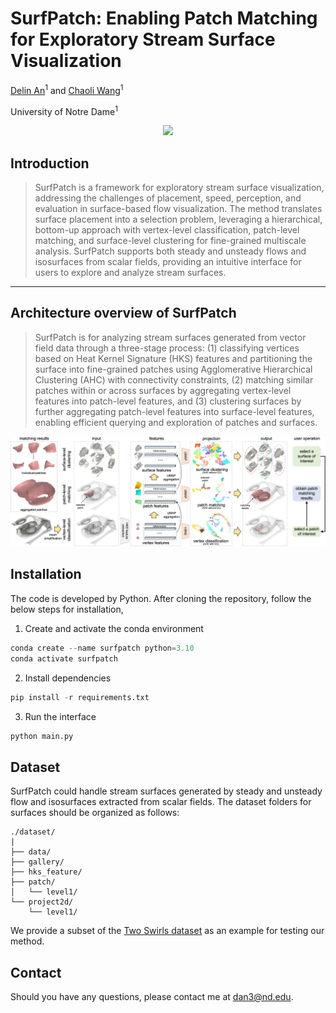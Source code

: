 # SurfPatch: Enabling Patch Matching for Exploratory Stream Surface Visualization

[Delin An](https://github.com/adlsn)<sup>1</sup> and [Chaoli Wang](https://sites.nd.edu/chaoli-wang/)<sup>1</sup>

University of Notre Dame<sup>1</sup>

<div align='center'>
<img src='video.gif'>
</div>

## Introduction
> SurfPatch is a framework for exploratory stream surface visualization, addressing the challenges of placement, speed, perception, and evaluation in surface-based flow visualization. The method translates surface placement into a selection problem, leveraging a hierarchical, bottom-up approach with vertex-level classification, patch-level matching, and surface-level clustering for fine-grained multiscale analysis. SurfPatch supports both steady and unsteady flows and isosurfaces from scalar fields, providing an intuitive interface for users to explore and analyze stream surfaces.
---
## Architecture overview of SurfPatch
> SurfPatch is for analyzing stream surfaces generated from vector field data through a three-stage process: (1) classifying vertices based on Heat Kernel Signature (HKS) features and partitioning the surface into fine-grained patches using Agglomerative Hierarchical Clustering (AHC) with connectivity constraints, (2) matching similar patches within or across surfaces by aggregating vertex-level features into patch-level features, and (3) clustering surfaces by further aggregating patch-level features into surface-level features, enabling efficient querying and exploration of patches and surfaces.
<div align='center'>
<img src='framework.png'>
</div>

## Installation
The code is developed by Python. After cloning the repository, follow the below steps for installation,
1. Create and activate the conda environment
```python
conda create --name surfpatch python=3.10
conda activate surfpatch
```
2. Install dependencies
```python
pip install -r requirements.txt
```
3. Run the interface
```python
python main.py
```

## Dataset
SurfPatch could handle stream surfaces generated by steady and unsteady flow and isosurfaces extracted from scalar fields. 
The dataset folders for surfaces should be organized as follows:
```
./dataset/
|
├── data/
├── gallery/
├── hks_feature/
├── patch/
│   └── level1/
└── project2d/
    └── level1/
```
We provide a subset of the [Two Swirls dataset](https://www.kaggle.com/datasets/delinan/two-swirl) as an example for testing our method.

## Contact
Should you have any questions, please contact me at dan3@nd.edu.











